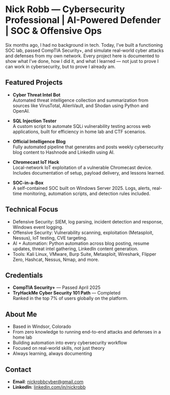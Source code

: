 # Nick Robb — Cybersecurity Professional | AI-Powered Defender | SOC & Offensive Ops

Six months ago, I had no background in tech. Today, I’ve built a functioning SOC lab, passed CompTIA Security+, and simulate real-world cyber attacks and defenses from my own network. Every project here is documented to show what I’ve done, how I did it, and what I learned — not just to prove I can work in cybersecurity, but to prove I already am.

## Featured Projects

- **Cyber Threat Intel Bot**  
  Automated threat intelligence collection and summarization from sources like VirusTotal, AlienVault, and Shodan using Python and OpenAI.

- **SQL Injection Tester**  
  A custom script to automate SQLi vulnerability testing across web applications, built for efficiency in home lab and CTF scenarios.

- **Official Intelligence Blog**  
  Fully automated pipeline that generates and posts weekly cybersecurity blog content to Hashnode and LinkedIn using AI.

- **Chromecast IoT Hack**  
  Local-network IoT exploitation of a vulnerable Chromecast device. Includes documentation of setup, payload delivery, and lessons learned.

- **SOC-in-a-Box**  
  A self-contained SOC built on Windows Server 2025. Logs, alerts, real-time monitoring, automation scripts, and detection rules included.

## Technical Focus

- Defensive Security: SIEM, log parsing, incident detection and response, Windows event logging.
- Offensive Security: Vulnerability scanning, exploitation (Metasploit, Nessus), IoT testing, CVE targeting.
- AI + Automation: Python automation across blog posting, resume updates, threat intel gathering, LinkedIn content generation.
- Tools: Kali Linux, VMware, Burp Suite, Metasploit, Wireshark, Flipper Zero, Hashcat, Nessus, Nmap, and more.

## Credentials

- **CompTIA Security+** — Passed April 2025
- **TryHackMe Cyber Security 101 Path** — Completed  
  Ranked in the top 7% of users globally on the platform.

## About Me

- Based in Windsor, Colorado
- From zero knowledge to running end-to-end attacks and defenses in a home lab
- Building automation into every cybersecurity workflow
- Focused on real-world skills, not just theory
- Always learning, always documenting

## Contact

- **Email**: nickrobbcyber@gmail.com  
- **LinkedIn**: [linkedin.com/in/nickrobb](https://www.linkedin.com/in/nickrobb)
